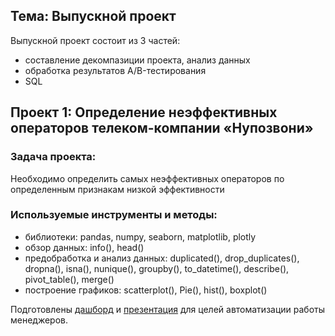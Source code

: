 ## Тема: Выпускной проект

Выпускной проект состоит из 3 частей:
* составление декомпазиции проекта, анализ данных 
* обработка результатов A/B-тестирования
* SQL

## Проект 1: Определение неэффективных операторов телеком-компании «Нупозвони»

### Задача проекта: 
Необходимо определить самых неэффективных операторов по определенным признакам низкой эффективности

### Используемые инструменты и методы:
* библиотеки: pandas, numpy, seaborn, matplotlib, plotly
* обзор данных: info(), head()
* предобработка и анализ данных: duplicated(), drop_duplicates(), dropna(), isna(), nunique(), groupby(), to_datetime(), describe(), pivot_table(), merge()
* построение графиков: scatterplot(), Pie(), hist(), boxplot()

Подготовлены [дашборд](https://public.tableau.com/app/profile/margarita7955/viz/_16640114853260/sheet2?publish=yes) и [презентация](https://drive.google.com/file/d/13LL9kAXH6XPgBHtB6b_h1HCJ0XnI3gpg/view?usp=sharing) для целей автоматизации работы менеджеров.




